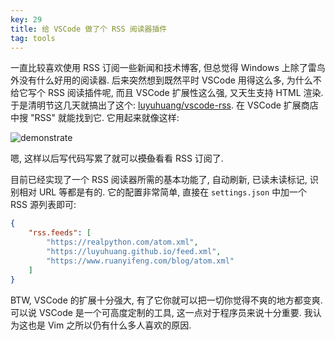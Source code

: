 ```yaml
---
key: 29
title: 给 VSCode 做了个 RSS 阅读器插件
tag: tools
---
```

一直比较喜欢使用 RSS 订阅一些新闻和技术博客, 但总觉得 Windows 上除了雷鸟外没有什么好用的阅读器. 后来突然想到既然平时 VSCode 用得这么多, 为什么不给它写个 RSS 阅读插件呢, 而且 VSCode 扩展性这么强, 又天生支持 HTML 渲染. 于是清明节这几天就搞出了这个: [luyuhuang/vscode-rss](https://github.com/luyuhuang/vscode-rss). 在 VSCode 扩展商店中搜 "RSS" 就能找到它. 它用起来就像这样:

![demonstrate](/assets/images/vscode-rss_1.gif)

嗯, 这样以后写代码写累了就可以~~摸鱼~~看看 RSS 订阅了.

目前已经实现了一个 RSS 阅读器所需的基本功能了, 自动刷新, 已读未读标记, 识别相对 URL 等都是有的. 它的配置非常简单, 直接在 `settings.json` 中加一个 RSS 源列表即可:

```json
{
    "rss.feeds": [
        "https://realpython.com/atom.xml",
        "https://luyuhuang.github.io/feed.xml",
        "https://www.ruanyifeng.com/blog/atom.xml"
    ]
}
```

BTW, VSCode 的扩展十分强大, 有了它你就可以把一切你觉得不爽的地方都变爽. 可以说 VSCode 是一个可高度定制的工具, 这一点对于程序员来说十分重要. 我认为这也是 Vim 之所以仍有什么多人喜欢的原因.
